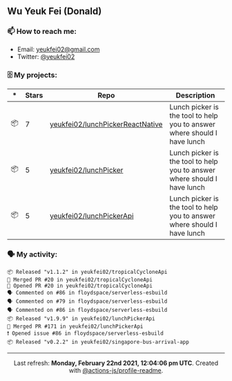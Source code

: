 ## Wu Yeuk Fei (Donald)

### 📫 How to reach me:

- Email: [yeukfei02@gmail.com](yeukfei02@gmail.com)
- Twitter: [@yeukfei02](https://twitter.com/yeukfei02)

### 🗄 My projects:

|*|Stars|Repo|Description|
|---|---|---|---|
| 📦 | 7 | [yeukfei02/lunchPickerReactNative](https://github.com/yeukfei02/lunchPickerReactNative) | Lunch picker is the tool to help you to answer where should I have lunch |
| 📦 | 5 | [yeukfei02/lunchPicker](https://github.com/yeukfei02/lunchPicker) | Lunch picker is the tool to help you to answer where should I have lunch |
| 📦 | 5 | [yeukfei02/lunchPickerApi](https://github.com/yeukfei02/lunchPickerApi) | Lunch picker is the tool to help you to answer where should I have lunch |

### 🗣 My activity:

```
📦 Released "v1.1.2" in yeukfei02/tropicalCycloneApi
🎉 Merged PR #20 in yeukfei02/tropicalCycloneApi
💪 Opened PR #20 in yeukfei02/tropicalCycloneApi
🗣 Commented on #86 in floydspace/serverless-esbuild
🗣 Commented on #79 in floydspace/serverless-esbuild
🗣 Commented on #86 in floydspace/serverless-esbuild
📦 Released "v1.9.9" in yeukfei02/lunchPickerApi
🎉 Merged PR #171 in yeukfei02/lunchPickerApi
❗️ Opened issue #86 in floydspace/serverless-esbuild
📦 Released "v0.2.2" in yeukfei02/singapore-bus-arrival-app
```

<!-- <img src="https://github-readme-stats.vercel.app/api?username=yeukfei02&show_icons=true&count_private=true&theme=radical" />

<img src="https://github-readme-stats.vercel.app/api/top-langs/?username=yeukfei02&theme=radical" /> -->

---

<p align="center">Last refresh: <b>Monday, February 22nd 2021, 12:04:06 pm UTC</b>. Created with <a href=https://github.com/marketplace/actions/profile-readme>@actions-js/profile-readme</a>.</p>
